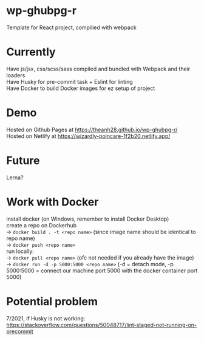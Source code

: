 # wp-ghubpg-r
Template for React project, compilied with webpack

# Currently
  Have js/jsx, css/scss/sass compiled and bundled with Webpack and their loaders  
  Have Husky for pre-commit task + Eslint for linting   
  Have Docker to build Docker images for ez setup of project
  
# Demo
  Hosted on Github Pages at https://theanh28.github.io/wp-ghubpg-r/  
  Hosted on Netlify at https://wizardly-poincare-1f2b20.netlify.app/
  
# Future
  Lerna?

# Work with Docker
  install docker (on Windows, remember to install Docker Desktop)  
  create a repo on Dockerhub  
  -> `docker build . -t <repo name>` (since image name should be identical to repo name)  
  -> `docker push <repo name>`  
  run locally:  
  -> `docker pull <repo name>` (ofc not needed if you already have the image)  
  -> `docker run -d -p 5000:5000 <repo name>` (-d = detach mode, -p 5000:5000 = connect our machine port 5000 with the docker container port 5000)  
  

# Potential problem
  7/2021, if Husky is not working: https://stackoverflow.com/questions/50048717/lint-staged-not-running-on-precommit  
